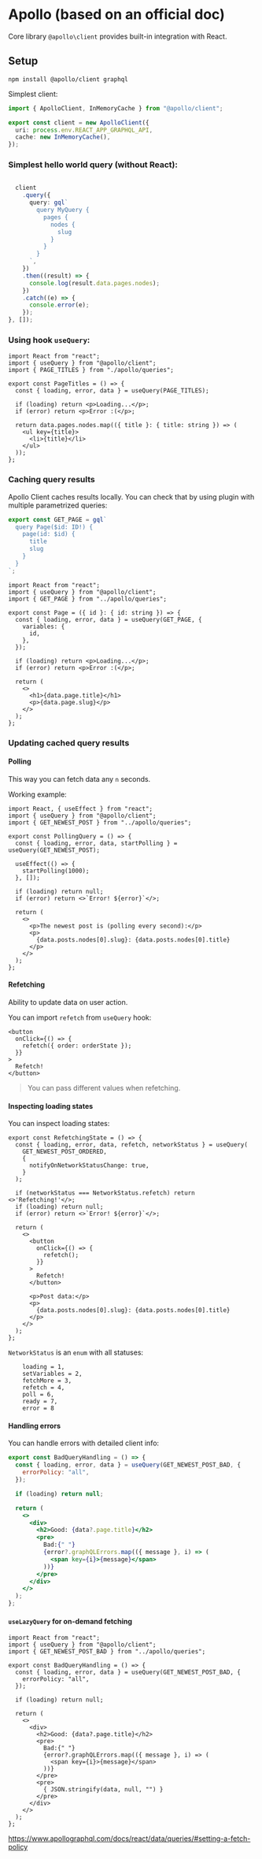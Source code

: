 # Apollo (based on an official doc)

Core library `@apollo\client` provides built-in integration with React.

## Setup

```
npm install @apollo/client graphql
```

Simplest client:

```ts
import { ApolloClient, InMemoryCache } from "@apollo/client";

export const client = new ApolloClient({
  uri: process.env.REACT_APP_GRAPHQL_API,
  cache: new InMemoryCache(),
});
```

### Simplest hello world query (without React):

```ts

  client
    .query({
      query: gql`
        query MyQuery {
          pages {
            nodes {
              slug
            }
          }
        }
      `,
    })
    .then((result) => {
      console.log(result.data.pages.nodes);
    })
    .catch((e) => {
      console.error(e);
    });
}, []);
```

### Using hook `useQuery`:

```tsx
import React from "react";
import { useQuery } from "@apollo/client";
import { PAGE_TITLES } from "./apollo/queries";

export const PageTitles = () => {
  const { loading, error, data } = useQuery(PAGE_TITLES);

  if (loading) return <p>Loading...</p>;
  if (error) return <p>Error :(</p>;

  return data.pages.nodes.map(({ title }: { title: string }) => (
    <ul key={title}>
      <li>{title}</li>
    </ul>
  ));
};
```

### Caching query results

Apollo Client caches results locally. You can check that by using plugin with multiple parametrized queries:

```ts
export const GET_PAGE = gql`
  query Page($id: ID!) {
    page(id: $id) {
      title
      slug
    }
  }
`;
```

```tsx
import React from "react";
import { useQuery } from "@apollo/client";
import { GET_PAGE } from "../apollo/queries";

export const Page = ({ id }: { id: string }) => {
  const { loading, error, data } = useQuery(GET_PAGE, {
    variables: {
      id,
    },
  });

  if (loading) return <p>Loading...</p>;
  if (error) return <p>Error :(</p>;

  return (
    <>
      <h1>{data.page.title}</h1>
      <p>{data.page.slug}</p>
    </>
  );
};
```

### Updating cached query results

#### Polling

This way you can fetch data any `n` seconds.

Working example:

```tsx
import React, { useEffect } from "react";
import { useQuery } from "@apollo/client";
import { GET_NEWEST_POST } from "../apollo/queries";

export const PollingQuery = () => {
  const { loading, error, data, startPolling } = useQuery(GET_NEWEST_POST);

  useEffect(() => {
    startPolling(1000);
  }, []);

  if (loading) return null;
  if (error) return <>`Error! ${error}`</>;

  return (
    <>
      <p>The newest post is (polling every second):</p>
      <p>
        {data.posts.nodes[0].slug}: {data.posts.nodes[0].title}
      </p>
    </>
  );
};
```

#### Refetching

Ability to update data on user action.

You can import `refetch` from `useQuery` hook:

```tsx
<button
  onClick={() => {
    refetch({ order: orderState });
  }}
>
  Refetch!
</button>
```

> You can pass different values when refetching.


#### Inspecting loading states

You can inspect loading states:

```tsx
export const RefetchingState = () => {
  const { loading, error, data, refetch, networkStatus } = useQuery(
    GET_NEWEST_POST_ORDERED,
    {
      notifyOnNetworkStatusChange: true,
    }
  );

  if (networkStatus === NetworkStatus.refetch) return <>'Refetching!'</>;
  if (loading) return null;
  if (error) return <>`Error! ${error}`</>;

  return (
    <>
      <button
        onClick={() => {
          refetch();
        }}
      >
        Refetch!
      </button>

      <p>Post data:</p>
      <p>
        {data.posts.nodes[0].slug}: {data.posts.nodes[0].title}
      </p>
    </>
  );
};
```

`NetworkStatus` is an `enum` with all statuses:

```
    loading = 1,
    setVariables = 2,
    fetchMore = 3,
    refetch = 4,
    poll = 6,
    ready = 7,
    error = 8
```

#### Handling errors

You can handle errors with detailed client info:

```jsx
export const BadQueryHandling = () => {
  const { loading, error, data } = useQuery(GET_NEWEST_POST_BAD, {
    errorPolicy: "all",
  });

  if (loading) return null;

  return (
    <>
      <div>
        <h2>Good: {data?.page.title}</h2>
        <pre>
          Bad:{" "}
          {error?.graphQLErrors.map(({ message }, i) => (
            <span key={i}>{message}</span>
          ))}
        </pre>
      </div>
    </>
  );
};
```

#### `useLazyQuery` for on-demand fetching

```tsx
import React from "react";
import { useQuery } from "@apollo/client";
import { GET_NEWEST_POST_BAD } from "../apollo/queries";

export const BadQueryHandling = () => {
  const { loading, error, data } = useQuery(GET_NEWEST_POST_BAD, {
    errorPolicy: "all",
  });

  if (loading) return null;

  return (
    <>
      <div>
        <h2>Good: {data?.page.title}</h2>
        <pre>
          Bad:{" "}
          {error?.graphQLErrors.map(({ message }, i) => (
            <span key={i}>{message}</span>
          ))}
        </pre>
        <pre>
          { JSON.stringify(data, null, "") }
        </pre>
      </div>
    </>
  );
};
```

https://www.apollographql.com/docs/react/data/queries/#setting-a-fetch-policy